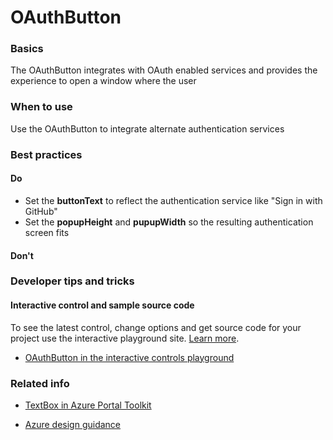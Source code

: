 ﻿# OAuthButton

 
<a name="basics"></a>
### Basics
The OAuthButton integrates with OAuth enabled services and provides the experience to open a window where the user 


<!-- TODO get an IMAGE to embed here -->

<!-- TODO get an SAMPLE CODE to embed here -->

 
<a name="when-to-use"></a>
### When to use
Use the OAuthButton to integrate alternate authentication services


 
<a name="best-practices"></a>
### Best practices

<a name="best-practices-do"></a>
#### Do

* Set the **buttonText** to reflect the authentication service like "Sign in with GitHub"
* Set the **popupHeight** and **pupupWidth** so the resulting authentication screen fits

<a name="best-practices-don-t"></a>
#### Don&#39;t

<!-- TODO need Don'ts -->



 
<a name="developer-tips-and-tricks"></a>
### Developer tips and tricks



<a name="developer-tips-and-tricks-interactive-control-and-sample-source-code"></a>
#### Interactive control and sample source code
To see the latest control, change options and get source code for your project use the interactive playground site.  [Learn more](./top-extensions-controls-playground.md).

*  <a href="https://ms.portal.azure.com/?Microsoft_Azure_Playground=true#blade/Microsoft_Azure_Playground/ControlsIndexBlade/OAuthButton_create_Playground" target="_blank">OAuthButton in the interactive controls playground</a>

 


 
<a name="related-info"></a>
### Related info

* <a href="https://www.figma.com/file/Bwn8rmUOYtnPRwA3JoQTBn/Azure-Portal-Toolkit?node-id=8199%3A347912" target="_blank">TextBox in Azure Portal Toolkit</a>

* [Azure design guidance](http://aka.ms/portalfx/design)


